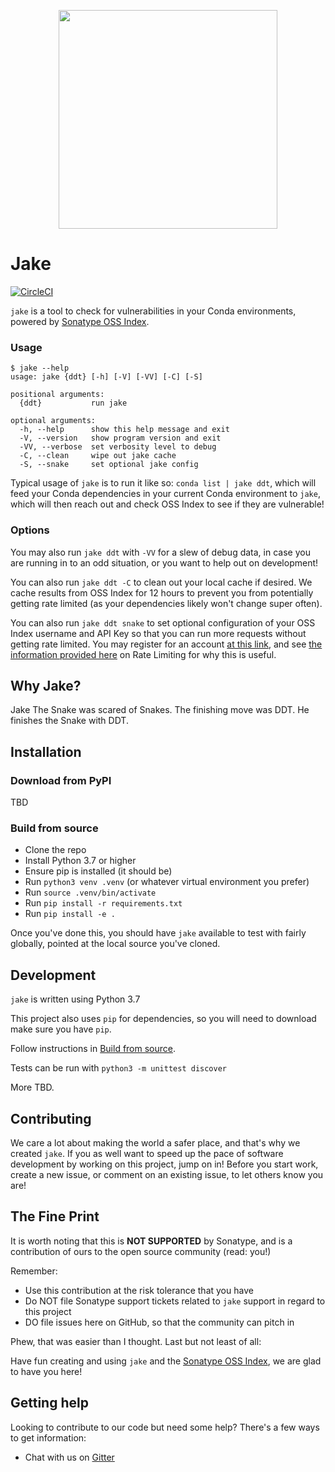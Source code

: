 <p align="center">
    <img src="https://github.com/sonatype-nexus-community/snek/blob/master/docs/images/nothing.png" width="350"/>
</p>

# Jake

[![CircleCI](https://circleci.com/gh/sonatype-nexus-community/jake.svg?style=svg)](https://circleci.com/gh/sonatype-nexus-community/jake) 

`jake` is a tool to check for vulnerabilities in your Conda environments, powered by [Sonatype OSS Index](https://ossindex.sonatype.org/).

### Usage

```
$ jake --help
usage: jake {ddt} [-h] [-V] [-VV] [-C] [-S]

positional arguments:
  {ddt}           run jake

optional arguments:
  -h, --help      show this help message and exit
  -V, --version   show program version and exit
  -VV, --verbose  set verbosity level to debug
  -C, --clean     wipe out jake cache
  -S, --snake     set optional jake config
```

Typical usage of `jake` is to run it like so: `conda list | jake ddt`, which will feed your Conda dependencies in your current Conda environment to `jake`, which will then reach out and check OSS Index to see if they are vulnerable!

### Options

You may also run `jake ddt` with `-VV` for a slew of debug data, in case you are running in to an odd situation, or you want to help out on development!

You can also run `jake ddt -C` to clean out your local cache if desired. We cache results from OSS Index for 12 hours to prevent you from potentially getting rate limited (as your dependencies likely won't change super often). 

You can also run `jake ddt snake` to set optional configuration of your OSS Index username and API Key so that you can run more requests without getting rate limited. You may register for an account [at this link](https://ossindex.sonatype.org/user/register), and see [the information provided here](https://ossindex.sonatype.org/doc/rest) on Rate Limiting for why this is useful.

## Why Jake?

Jake The Snake was scared of Snakes. The finishing move was DDT. He finishes the Snake with DDT.

## Installation

### Download from PyPI

TBD

### Build from source

* Clone the repo
* Install Python 3.7 or higher
* Ensure pip is installed (it should be)
* Run `python3 venv .venv` (or whatever virtual environment you prefer)
* Run `source .venv/bin/activate`
* Run `pip install -r requirements.txt`
* Run `pip install -e .`

Once you've done this, you should have `jake` available to test with fairly globally, pointed at the local source you've cloned.

## Development

`jake` is written using Python 3.7

This project also uses `pip` for dependencies, so you will need to download make sure you have `pip`.

Follow instructions in [Build from source](#build-from-source).

Tests can be run with `python3 -m unittest discover`

More TBD.

## Contributing

We care a lot about making the world a safer place, and that's why we created `jake`. If you as well want to
speed up the pace of software development by working on this project, jump on in! Before you start work, create
a new issue, or comment on an existing issue, to let others know you are!

## The Fine Print

It is worth noting that this is **NOT SUPPORTED** by Sonatype, and is a contribution of ours
to the open source community (read: you!)

Remember:

* Use this contribution at the risk tolerance that you have
* Do NOT file Sonatype support tickets related to `jake` support in regard to this project
* DO file issues here on GitHub, so that the community can pitch in

Phew, that was easier than I thought. Last but not least of all:

Have fun creating and using `jake` and the [Sonatype OSS Index](https://ossindex.sonatype.org/), we are glad to have you here!

## Getting help

Looking to contribute to our code but need some help? There's a few ways to get information:

* Chat with us on [Gitter](https://gitter.im/sonatype/nexus-developers)
